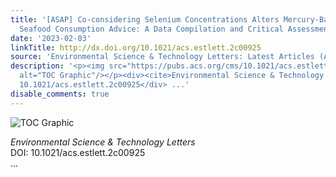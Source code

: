 ```yaml
---
title: '[ASAP] Co-considering Selenium Concentrations Alters Mercury-Based Fish and
  Seafood Consumption Advice: A Data Compilation and Critical Assessment'
date: '2023-02-03'
linkTitle: http://dx.doi.org/10.1021/acs.estlett.2c00925
source: 'Environmental Science & Technology Letters: Latest Articles (ACS Publications)'
description: '<p><img src="https://pubs.acs.org/cms/10.1021/acs.estlett.2c00925/asset/images/medium/ez2c00925_0002.gif"
  alt="TOC Graphic"/></p><div><cite>Environmental Science & Technology Letters</cite></div><div>DOI:
  10.1021/acs.estlett.2c00925</div> ...'
disable_comments: true
---
```

<p><img src="https://pubs.acs.org/cms/10.1021/acs.estlett.2c00925/asset/images/medium/ez2c00925_0002.gif" alt="TOC Graphic"/></p><div><cite>Environmental Science & Technology Letters</cite></div><div>DOI: 10.1021/acs.estlett.2c00925</div> ...
